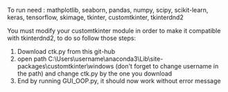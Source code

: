 To run need : mathplotlib,
seaborn,
pandas,
numpy,
scipy,
scikit-learn,
keras,
tensorflow,
skimage,
tkinter,
customtkinter,
tkinterdnd2

You must modify your customtkinter module in order to make it compatible with tkinterdnd2, to do so follow those steps:

1. Download ctk.py from this git-hub
2. open path C:\Users\username\anaconda3\Lib\site-packages\customtkinter\windows (don't forget to change username in the path) and change ctk.py by the one you download
3. End by running GUI_OOP.py, it should now work without error message

